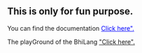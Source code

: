 <h2>This is only for fun purpose.</h2>
<p>You can find the documentation <a style="color:blue;" href="https://github.com/DulLabs/bhai-lang">Click here".</a></p>
<p>The playGround of the BhiLang <a href="https://bhailang.js.org/#playground">"Click here".</a></p>
